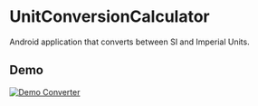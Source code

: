 # UnitConversionCalculator

Android application that converts between SI and Imperial Units.

## Demo
[![Demo Converter](https://j.gifs.com/MZggY3.gif)](https://youtu.be/xtKNeWXXms0)
<!-- [![Demo Converter](https://j.gifs.com/MZggY3.gif)] -->

